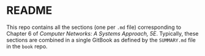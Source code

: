# README

This repo contains all the sections (one per `.md` file) corresponding
to Chapter 6 of *Computer Networks: A Systems Approach, 5E*.
Typically, these sections are combined in a single GitBook as defined
by the `SUMMARY.md` file in the `book` repo.
